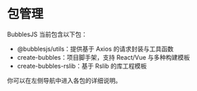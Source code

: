 # 包管理

BubblesJS 当前包含以下包：

- @bubblesjs/utils：提供基于 Axios 的请求封装与工具函数
- create-bubbles：项目脚手架，支持 React/Vue 与多种构建模板
- create-bubbles-rslib：基于 Rslib 的库工程模板

你可以在左侧导航中进入各包的详细说明。